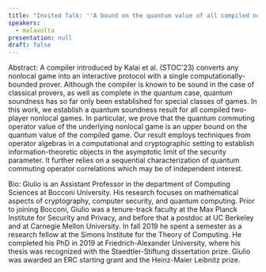 ```yaml
---
title: "Invited Talk: ''A bound on the quantum value of all compiled nonlocal games''"
speakers:
  - malavolta
presentation: null
draft: false
---
```

Abstract: A compiler introduced by Kalai et al. (STOC'23) converts any nonlocal game into an interactive protocol with a single computationally-bounded prover. Although the compiler is known to be sound in the case of classical provers, as well as complete in the quantum case, quantum soundness has so far only been established for special classes of games. In this work, we establish a quantum soundness result for all compiled two-player nonlocal games. In particular, we prove that the quantum commuting operator value of the underlying nonlocal game is an upper bound on the quantum value of the compiled game. Our result employs techniques from operator algebras in a computational and cryptographic setting to establish information-theoretic objects in the asymptotic limit of the security parameter. It further relies on a sequential characterization of quantum commuting operator correlations which may be of independent interest.

Bio: Giulio is an Assistant Professor in the department of Computing Sciences at Bocconi University. His research focuses on mathematical aspects of cryptography, computer security, and quantum computing.
Prior to joining Bocconi, Giulio was a tenure-track faculty at the Max Planck Institute for Security and Privacy, and before that a postdoc at UC Berkeley and at Carnegie Mellon University. In fall 2019 he spent a semester as a research fellow at the Simons Institute for the Theory of Computing. He completed his PhD in 2019 at Friedrich-Alexander University, where his thesis was recognized with the Staedtler-Stiftung dissertation prize. Giulio was awarded an ERC starting grant and the Heinz-Maier Leibnitz prize.

<!-- fields to use above: -->
<!-- videoId: "Vfl9pPh6ipI" -->
<!-- presentation: "/slides/invited-MargaridaPereira.pdf" -->
